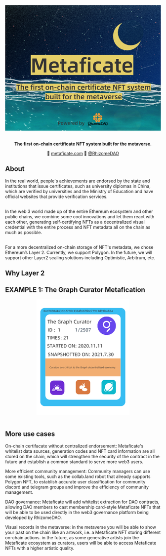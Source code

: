 <div align="center">
	<img width="600" src="readme/Metaficate-logo.png" alt="Metaficate Picture">
	<br />
	<br />
</div>

<p align="center">
	<b>The first on-chain certificate NFT system built for the metaverse.</b>
</p>

<p align="center">
	💫 <a href="https://www.metaficate.com/">metaficate.com</a>
	🌱 <a href="https://twitter.com/rhizomedao">@RhizomeDAO</a>
  
  ## About
In the real world, people's achievements are endorsed by the state and institutions that issue certificates, such as university diplomas in China, which are verified by universities and the Ministry of Education and have official websites that provide verification services.

<br>In the web 3 world made up of the entire Ethereum ecosystem and other public chains, we combine some cool innovations and let them react with each other, generating self-certifying NFTs as a decentralized visual credential with the entire process and NFT metadata all on the chain as much as possible.

<br>For a more decentralized on-chain storage of NFT's metadata, we chose Ethereum’s Layer 2. Currently, we support Polygon. In the future, we will support other Layer2 scaling solutions including Optimistic, Arbitrum, etc.

  ## Why Layer 2
  
  ## EXAMPLE 1: The Graph Curator Metafication
  <div align="center">
	<img width="300" src="readme/card.png" alt="Card">
	<br />
	<br />
</div>

## More use cases
On-chain certifacate without centralized endorsement: Metaficate's whitelist data sources, generation codes and NFT card information are all stored on the chain, which will strengthen the security of the contract in the future and establish a common standard to serve more web3 users.

More efficient community management: Community managers can use some existing tools, such as the collab.land robot that already supports Polygon NFT, to establish accurate user classification for community discord and telegram groups and improve the efficiency of community management.

DAO governance: Metaficate will add whitelist extraction for DAO contracts, allowing DAO members to cast membership card-style Metaficate NFTs that will be able to be used directly in the web3 governance platform being developed by RhizomeDAO.

Visual records in the metaverse: in the metaverse you will be able to show your past on the chain like an artwork, i.e. a Metaficate NFT storing different on-chain actions. in the future, as some generative artists join the Metaficate ecosystem as curators, users will be able to access Metaficate NFTs with a higher artistic quality.
